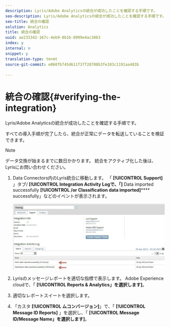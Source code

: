 ```yaml
---
description: Lyris/Adobe Analyticsの統合が成功したことを確認する手順です。
seo-description: Lyris/Adobe Analyticsの統合が成功したことを確認する手順です。
seo-title: 統合の確認
solution: Analytics
title: 統合の確認
uuid: ae233342-167c-4eb9-8b1b-8999e4ac3863
index: y
internal: n
snippet: y
translation-type: tm+mt
source-git-commit: e060fb745d611f37f28708b3fe103c1191aa483b

---
```



# 統合の確認{#verifying-the-integration}

Lyris/Adobe Analyticsの統合が成功したことを確認する手順です。

すべての導入手順が完了したら、統合が正常にデータを転送していることを検証できます。

>[!NOTE]
>
>データ交換が始まるまでに数日かかります。 統合をアクティブ化した後は、Lyrisにお問い合わせください。

1. Data Connectors内のLyris統合に移動します。 「 **[!UICONTROL Support]** 」タブ/ **[!UICONTROL Integration Activity Logで、「]** Data imported successfully **[!UICONTROL /or Classification data imported]****** successfully」などのイベントが表示されます。

   ![](assets/integration_info.png)

1. Lyrisのメッセージレポートを適切な指標で表示します。 Adobe Experience cloudで、「 **[!UICONTROL Reports &amp; Analytics」を選択します]**。
1. 適切なレポートスイートを選択します。
1. 「カスタ **[!UICONTROL ムコンバージョン]**」で、「 **[!UICONTROL Message ID Reports]** 」を選択し、「 **[!UICONTROL Message ID/Message Name」を選択します]**。
